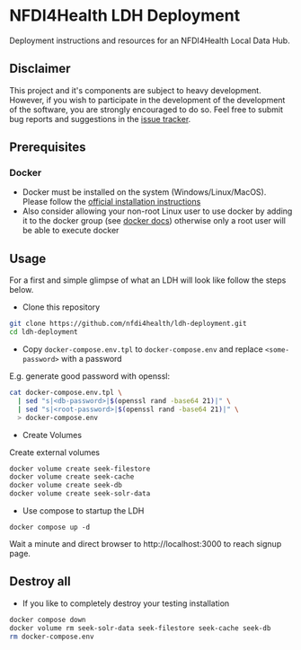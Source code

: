 # NFDI4Health LDH Deployment

Deployment instructions and resources for an NFDI4Health Local Data Hub.


## Disclaimer

This project and it's components are subject to heavy development. 
However, if you wish to participate in the development of the 
development of the software, you are strongly encouraged to do so. Feel free to submit bug reports and suggestions 
in the [issue tracker][project-issues]. 


## Prerequisites

### Docker

* Docker must be installed on the system (Windows/Linux/MacOS). Please follow the [official installation instructions][docker-install]
* Also consider allowing your non-root Linux user to use docker by adding it to the docker group
  (see [docker docs][docker-ugroup]) otherwise only a root user will be able to execute docker


## Usage

For a first and simple glimpse of what an LDH will look like follow the steps below.

* Clone this repository

```bash
git clone https://github.com/nfdi4health/ldh-deployment.git
cd ldh-deployment

```

* Copy `docker-compose.env.tpl` to `docker-compose.env` and replace `<some-password>` with a password
  
E.g. generate good password with openssl:
```bash
cat docker-compose.env.tpl \
  | sed "s|<db-password>|$(openssl rand -base64 21)|" \
  | sed "s|<root-password>|$(openssl rand -base64 21)|" \
  > docker-compose.env

```

* Create Volumes

Create external volumes
```bash
docker volume create seek-filestore
docker volume create seek-cache
docker volume create seek-db
docker volume create seek-solr-data

```

* Use compose to startup the LDH

```
docker compose up -d

```
Wait a minute and direct browser to http://localhost:3000 to reach signup page.

## Destroy all

* If you like to completely destroy your testing installation
```bash
docker compose down
docker volume rm seek-solr-data seek-filestore seek-cache seek-db
rm docker-compose.env

```
  

[project-issues]: https://github.com/nfdi4health/ldh-deployment/issues
[docker-install]: https://docs.docker.com/get-docker/
[docker-ugroup]: https://docs.docker.com/engine/install/linux-postinstall/#manage-docker-as-a-non-root-user
